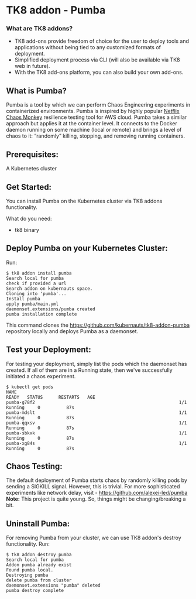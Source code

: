 # TK8 addon - Pumba

### What are TK8 addons?

- TK8 add-ons provide freedom of choice for the user to deploy tools and applications without being tied to any customized formats of deployment.
- Simplified deployment process via CLI (will also be available via TK8 web in future).
- With the TK8 add-ons platform, you can also build your own add-ons.

## What is Pumba?

Pumba is a tool by which we can perform Chaos Engineering experiments in containerized environments. Pumba is inspired by highly popular [Netflix Chaos Monkey](https://github.com/Netflix/SimianArmy/wiki/Chaos-Monkey) resilience testing tool for AWS cloud. Pumba takes a similar approach but applies it at the container level. It connects to the Docker daemon running on some machine (local or remote) and brings a level of chaos to it: “randomly” killing, stopping, and removing running containers.

## Prerequisites:

A Kubernetes cluster

## Get Started:

You can install Pumba on the Kubernetes cluster via TK8 addons functionality.

What do you need:
- tk8 binary

## Deploy Pumba on your Kubernetes Cluster:

Run:
```
$ tk8 addon install pumba
Search local for pumba
check if provided a url
Search addon on kubernauts space.
Cloning into 'pumba'...
Install pumba
apply pumba/main.yml
daemonset.extensions/pumba created
pumba installation complete
```
This command clones the https://github.com/kubernauts/tk8-addon-pumba repository locally and deploys Pumba as a daemonset.

## Test your Deployment:

For testing your deployment, simply list the pods which the daemonset has created. If all of them are in a Running state, then we've successfully initiated a chaos experiment.
```
$ kubectl get pods
NAME                                                              READY   STATUS      RESTARTS   AGE
pumba-g78f2                                                       1/1     Running     0          87s
pumba-mdslt                                                       1/1     Running     0          87s
pumba-qqxsv                                                       1/1     Running     0          87s
pumba-sbkxk                                                       1/1     Running     0          87s
pumba-xg84s                                                       1/1     Running     0          87s
```

## Chaos Testing:

The default deployment of Pumba starts chaos by randomly killing pods by sending a SIGKILL signal. However, this is trivial. For more sophisticated experiments like network delay, visit - https://github.com/alexei-led/pumba
**Note:** This project is quite young. So, things might be changing/breaking a bit.

## Uninstall Pumba:

For removing Pumba from your cluster, we can use TK8 addon's destroy functionality. Run:
```
$ tk8 addon destroy pumba
Search local for pumba
Addon pumba already exist
Found pumba local.
Destroying pumba
delete pumba from cluster
daemonset.extensions "pumba" deleted
pumba destroy complete
```
